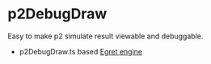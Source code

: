 # p2DebugDraw
Easy to make p2 simulate result viewable and debuggable.
* p2DebugDraw.ts based [Egret engine](https://github.com/egret-labs/egret-core) 
